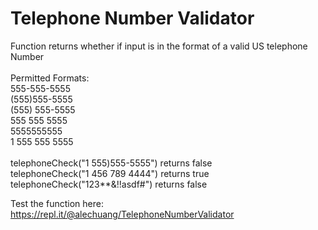 # Telephone Number Validator

Function returns whether if input is in the format of a valid US telephone Number<br><br>
Permitted Formats:<br>
555-555-5555 <br>
(555)555-5555 <br>
(555) 555-5555 <br>
555 555 5555 <br>
5555555555 <br>
1 555 555 5555 <br><br>
telephoneCheck("1 555)555-5555") returns false <br>
telephoneCheck("1 456 789 4444") returns true <br>
telephoneCheck("123**&!!asdf#") returns false<br>

Test the function here: https://repl.it/@alechuang/TelephoneNumberValidator


